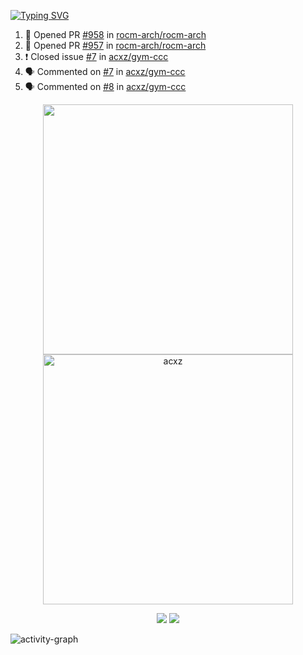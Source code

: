 [![Typing SVG](https://readme-typing-svg.herokuapp.com?size=16&color=AFFFA3&multiline=true&height=75&lines=contributing+to+robotics%2Fae%2Fml%2Fgpu;packaging+it+for+archlinux;ricer)](https://git.io/typing-svg)

<!--START_SECTION:activity-->
1. 💪 Opened PR [#958](https://github.com/rocm-arch/rocm-arch/pull/958) in [rocm-arch/rocm-arch](https://github.com/rocm-arch/rocm-arch)
2. 💪 Opened PR [#957](https://github.com/rocm-arch/rocm-arch/pull/957) in [rocm-arch/rocm-arch](https://github.com/rocm-arch/rocm-arch)
3. ❗️ Closed issue [#7](https://github.com/acxz/gym-ccc/issues/7) in [acxz/gym-ccc](https://github.com/acxz/gym-ccc)
4. 🗣 Commented on [#7](https://github.com/acxz/gym-ccc/issues/7) in [acxz/gym-ccc](https://github.com/acxz/gym-ccc)
5. 🗣 Commented on [#8](https://github.com/acxz/gym-ccc/issues/8) in [acxz/gym-ccc](https://github.com/acxz/gym-ccc)
<!--END_SECTION:activity-->

<p align="center">
  <img width="400em" src=https://github-readme-stats.vercel.app/api?username=acxz&include_all_commits=true&show_icons=true />
  <img width="400em" src="https://github-readme-streak-stats.herokuapp.com/?user=acxz&" alt="acxz" />
</p>

<p align="center">
  <img src=https://github-readme-stats.vercel.app/api/top-langs/?username=acxz&layout=compact />
  <img src=https://github-profile-trophy.vercel.app/?username=acxz&row=2&column=4 />
</p>

![activity-graph](https://github-readme-activity-graph.cyclic.app/graph?username=acxz&theme=aqua)
